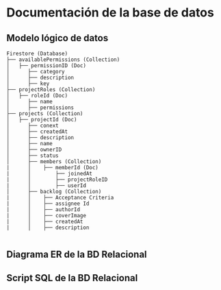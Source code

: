 # Documentación de la base de datos

## Modelo lógico de datos
```
Firestore (Database)
├── availablePermissions (Collection)
│   ├── permissionID (Doc)
│      ├── category
│      ├── description
│      ├── key
├── projectRoles (Collection)
│   ├── roleId (Doc)
│      ├── name
│      ├── permissions
├── projects (Collection)
│   ├── projectId (Doc)
│      ├── conext
│      ├── createdAt
│      ├── description
│      ├── name
│      ├── ownerID
│      ├── status
│      ├── members (Collection)
|      │    ├── memberId (Doc)
|      │        ├── joinedAt
|      │        ├── projectRoleID
|      │        ├── userId
│      ├── backlog (Collection)
|      │    ├── Acceptance Criteria
|      │    ├── assignee Id
|      │    ├── authorId
|      │    ├── coverImage
|      │    ├── createdAt
|      │    ├── description


```

## Diagrama ER de la BD Relacional

## Script SQL de la BD Relacional